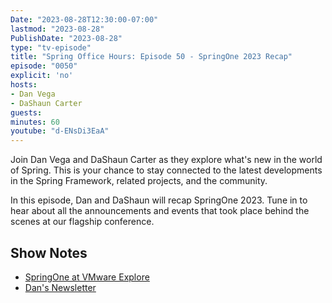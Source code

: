 ```yaml
---
Date: "2023-08-28T12:30:00-07:00"
lastmod: "2023-08-28"
PublishDate: "2023-08-28"
type: "tv-episode"
title: "Spring Office Hours: Episode 50 - SpringOne 2023 Recap"
episode: "0050"
explicit: 'no'
hosts:
- Dan Vega
- DaShaun Carter
guests:
minutes: 60
youtube: "d-ENsDi3EaA"
---
```


Join Dan Vega and DaShaun Carter as they explore what's new in the world of Spring. This is your chance to stay connected to the latest developments in the Spring Framework, related projects, and the community.

In this episode, Dan and DaShaun will recap SpringOne 2023. Tune in to hear about all the announcements and events that took place behind the scenes at our flagship conference.

## Show Notes

- [SpringOne at VMware Explore](https://springone.io/)
- [Dan's Newsletter](https://www.danvega.dev/newsletter/spring-one-2023-recap)